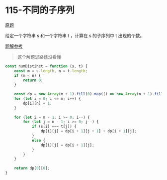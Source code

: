 # 115-不同的子序列

[原题](https://leetcode-cn.com/problems/distinct-subsequences/)
 
给定一个字符串 s 和一个字符串 t ，计算在 s 的子序列中 t 出现的个数。

[题解参考](https://leetcode-cn.com/problems/distinct-subsequences/solution/shou-hua-tu-jie-xiang-jie-liang-chong-ji-4r2y/)
> 这个解题思路还没看懂
```javascript
const numDistinct = function (s, t) {
    const m = s.length, n = t.length;
    if (m < n) {
        return 0;
    }
    
    const dp = new Array(m + 1).fill(0).map(() => new Array(n + 1).fill(0));
    for (let i = 0; i <= m; i++) {
        dp[i][n] = 1;
    }
    
    for (let i = m - 1; i >= 0; i--) {
        for (let j = n - 1; i >= 0; j--) {
            if (s[i] === t[j]) {
                dp[i][j] = dp[i + 1][j + 1] + dp[i + 1][j];
            }
            else {
                dp[i][j] = dp[i + 1][j];
            }
        }
    }
    
    return dp[0][0];
}
```
